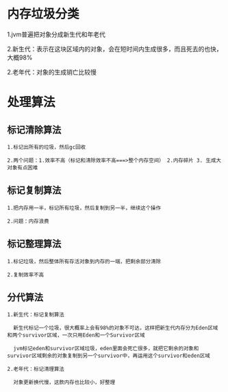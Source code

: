 # 内存垃圾分类
  
  1.jvm普遍把对象分成新生代和年老代
  
  2.新生代：表示在这块区域内的对象，会在短时间内生成很多，而且死去的也快，大概98%
  
  2.老年代：对象的生成销亡比较慢

# 处理算法

  ## 标记清除算法
    
    1.标记出所有的垃圾，然后gc回收
    
    2.两个问题：1.效率不高（标记和清除效率不高===>整个内存空间） 2.内存碎片 3. 生成大对象有点困难
  
  ## 标记复制算法
    
    1.把内存用一半，标记所有垃圾，然后复制到另一半，继续这个操作
    
    2.问题：内存浪费
  
  ## 标记整理算法
    
    1.标记垃圾，然后整体所有存活对象到内存的一端，把剩余部分清除
    
    2.复制效率不高
  
  ## 分代算法
    
    1.新生代：标记复制算法
      
      新生代标记一个垃圾，很大概率上会有98%的对象不可达，这样把新生代内存分为Eden区域和两个survivor区域，一次只用Eden和一个Survivor区域
      
      jvm标记eden和survivor区域垃圾，eden里面会死亡很多，就把它剩余的对象和survivor区域剩余的对象复制到另一个survivor中，再运用这个survivor和eden区域
    
    2.老年代：标记清理算法
      
      对象更新换代慢，这款内存也比较小，好整理
